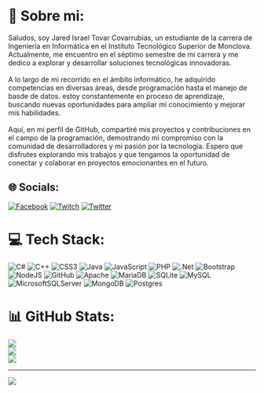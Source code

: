 # 💫 Sobre mi:
Saludos, soy Jared Israel Tovar Covarrubias, un estudiante de la carrera de Ingeniería en Informática en el Instituto Tecnológico Superior de Monclova. Actualmente, me encuentro en el séptimo semestre de mi carrera y me dedico a explorar y desarrollar soluciones tecnológicas innovadoras.<br><br>A lo largo de mi recorrido en el ámbito informático, he adquirido competencias en diversas áreas, desde programación hasta el manejo de basde de datos. estoy constantemente en proceso de aprendizaje, buscando nuevas oportunidades para ampliar mi conocimiento y mejorar mis habilidades.<br><br>Aquí, en mi perfil de GitHub, compartiré mis proyectos y contribuciones en el campo de la programación, demostrando mi compromiso con la comunidad de desarrolladores y mi pasión por la tecnología. Espero que disfrutes explorando mis trabajos y que tengamos la oportunidad de conectar y colaborar en proyectos emocionantes en el futuro.


## 🌐 Socials:
[![Facebook](https://img.shields.io/badge/Facebook-%231877F2.svg?logo=Facebook&logoColor=white)](https://facebook.com/https://www.facebook.com/jaredisrael.tovarcovarrubias) [![Twitch](https://img.shields.io/badge/Twitch-%239146FF.svg?logo=Twitch&logoColor=white)](https://twitch.tv/jaredtovar4172) [![Twitter](https://img.shields.io/badge/Twitter-%231DA1F2.svg?logo=Twitter&logoColor=white)](https://twitter.com/@JaredTovar4172) 

# 💻 Tech Stack:
![C#](https://img.shields.io/badge/c%23-%23239120.svg?style=for-the-badge&logo=c-sharp&logoColor=white) ![C++](https://img.shields.io/badge/c++-%2300599C.svg?style=for-the-badge&logo=c%2B%2B&logoColor=white) ![CSS3](https://img.shields.io/badge/css3-%231572B6.svg?style=for-the-badge&logo=css3&logoColor=white) ![Java](https://img.shields.io/badge/java-%23ED8B00.svg?style=for-the-badge&logo=java&logoColor=white) ![JavaScript](https://img.shields.io/badge/javascript-%23323330.svg?style=for-the-badge&logo=javascript&logoColor=%23F7DF1E) ![PHP](https://img.shields.io/badge/php-%23777BB4.svg?style=for-the-badge&logo=php&logoColor=white) ![.Net](https://img.shields.io/badge/.NET-5C2D91?style=for-the-badge&logo=.net&logoColor=white) ![Bootstrap](https://img.shields.io/badge/bootstrap-%23563D7C.svg?style=for-the-badge&logo=bootstrap&logoColor=white) ![NodeJS](https://img.shields.io/badge/node.js-6DA55F?style=for-the-badge&logo=node.js&logoColor=white) ![GitHub](https://img.shields.io/badge/GitHub-%23121011.svg?style=for-the-badge&logo=github&logoColor=white) ![Apache](https://img.shields.io/badge/apache-%23D42029.svg?style=for-the-badge&logo=apache&logoColor=white) ![MariaDB](https://img.shields.io/badge/MariaDB-003545?style=for-the-badge&logo=mariadb&logoColor=white) ![SQLite](https://img.shields.io/badge/sqlite-%2307405e.svg?style=for-the-badge&logo=sqlite&logoColor=white) ![MySQL](https://img.shields.io/badge/mysql-%2300f.svg?style=for-the-badge&logo=mysql&logoColor=white) ![MicrosoftSQLServer](https://img.shields.io/badge/Microsoft%20SQL%20Sever-CC2927?style=for-the-badge&logo=microsoft%20sql%20server&logoColor=white) ![MongoDB](https://img.shields.io/badge/MongoDB-%234ea94b.svg?style=for-the-badge&logo=mongodb&logoColor=white) ![Postgres](https://img.shields.io/badge/postgres-%23316192.svg?style=for-the-badge&logo=postgresql&logoColor=white)
# 📊 GitHub Stats:
![](https://github-readme-stats.vercel.app/api?username=I20050041&theme=tokyonight&hide_border=false&include_all_commits=false&count_private=false)<br/>
![](https://github-readme-streak-stats.herokuapp.com/?user=I20050041&theme=tokyonight&hide_border=false)<br/>
![](https://github-readme-stats.vercel.app/api/top-langs/?username=I20050041&theme=tokyonight&hide_border=false&include_all_commits=false&count_private=false&layout=compact)

---
[![](https://visitcount.itsvg.in/api?id=I20050041&icon=0&color=0)](https://visitcount.itsvg.in)

<!-- Proudly created with GPRM ( https://gprm.itsvg.in ) -->
